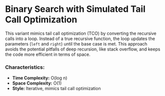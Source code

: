 # Binary Search with Simulated Tail Call Optimization

This variant mimics tail call optimization (TCO) by converting the recursive calls into a loop. Instead of a true recursive function, the loop updates the parameters (`left` and `right`) until the base case is met. This approach avoids the potential pitfalls of deep recursion, like stack overflow, and keeps the code more efficient in terms of space.

### Characteristics:
- **Time Complexity:** O(log n)
- **Space Complexity:** O(1)
- **Style:** Iterative, mimics tail call optimization

